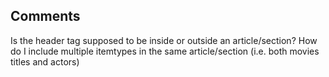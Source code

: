 ## Comments

Is the header tag supposed to be inside or outside an article/section?
How do I include multiple itemtypes in the same article/section (i.e. both movies titles and actors)

